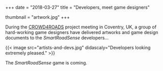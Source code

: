 +++
date = "2018-03-27"
title = "Developers, meet game designers"

thumbnail = "artwork.jpg"
+++

During the [CROWD4ROADS](http://www.c4rs.eu) project meeting in Coventry, UK, a group of hard-working game designers have delivered artworks and game design documents to the *SmartRoadSense* developers&hellip;

{{< image src="artists-and-devs.jpg" didascaly="Developers looking extremely pleased." >}}

The *SmartRoadSense* game is coming.
